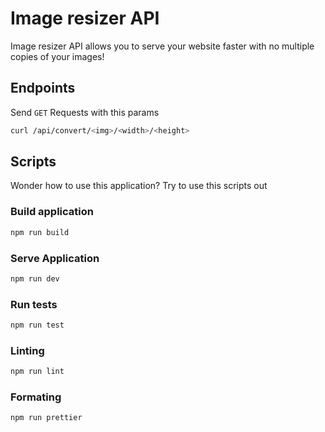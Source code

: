 # Image resizer API
Image resizer API allows you to serve your website faster with no multiple copies of your images!

## Endpoints
Send `GET` Requests with this params
```sh
curl /api/convert/<img>/<width>/<height>
```

## Scripts
Wonder how to use this application? Try to use this scripts out

### Build application

```sh
npm run build
```

### Serve Application

```sh
npm run dev
```

### Run tests

```sh
npm run test
```

### Linting

```sh
npm run lint
```

### Formating

```sh
npm run prettier
```